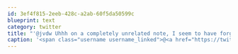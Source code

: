 ```yaml
---
id: 3ef4f815-2eeb-428c-a2ab-60f5da50599c
blueprint: text
category: twitter
title: "'@jvdw Uhhh on a completely unrelated note, I seem to have forgotten my new tablet at home. +@socialgirl"
caption: '<span class="username username_linked">@<a href="https://twitter.com/jvdw" title="John van der Woude">jvdw</a></span> Uhhh on a completely unrelated note, I seem to have forgotten my new tablet at home. +@socialgirl'
---
```

